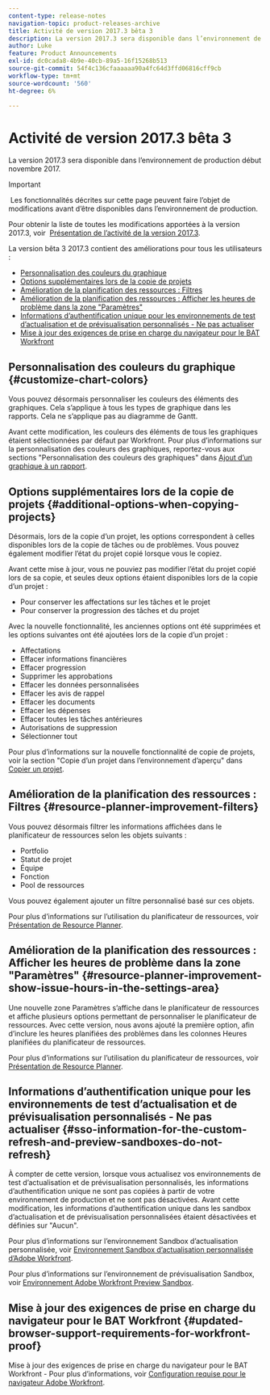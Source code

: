 ```yaml
---
content-type: release-notes
navigation-topic: product-releases-archive
title: Activité de version 2017.3 bêta 3
description: La version 2017.3 sera disponible dans l’environnement de production début novembre 2017.
author: Luke
feature: Product Announcements
exl-id: dc0cada8-4b9e-40cb-89a5-16f15268b513
source-git-commit: 54f4c136cfaaaaaa90a4fc64d3ffd06816cff9cb
workflow-type: tm+mt
source-wordcount: '560'
ht-degree: 6%

---
```


# Activité de version 2017.3 bêta 3

La version 2017.3 sera disponible dans l’environnement de production début novembre 2017.

>[!IMPORTANT]
>
> Les fonctionnalités décrites sur cette page peuvent faire l’objet de modifications avant d’être disponibles dans l’environnement de production.

Pour obtenir la liste de toutes les modifications apportées à la version 2017.3, voir  [Présentation de l’activité de la version 2017.3](../../../../product-announcements/product-releases/quarterly-release-archive/2017.3-release-activity/2017.3-release-activity-overview.md).

La version bêta 3 2017.3 contient des améliorations pour tous les utilisateurs :

* [Personnalisation des couleurs du graphique](#customize-chart-colors)
* [Options supplémentaires lors de la copie de projets](#additional-options-when-copying-projects)
* [Amélioration de la planification des ressources : Filtres](#resource-planner-improvement-filters)
* [Amélioration de la planification des ressources : Afficher les heures de problème dans la zone &quot;Paramètres&quot;](#resource-planner-improvement-show-issue-hours-in-the-settings-area)
* [Informations d’authentification unique pour les environnements de test d’actualisation et de prévisualisation personnalisés - Ne pas actualiser](#sso-information-for-the-custom-refresh-and-preview-sandboxes-do-not-refresh)
* [Mise à jour des exigences de prise en charge du navigateur pour le BAT Workfront](#updated-browser-support-requirements-for-workfront-proof)

## Personnalisation des couleurs du graphique {#customize-chart-colors}

Vous pouvez désormais personnaliser les couleurs des éléments des graphiques. Cela s’applique à tous les types de graphique dans les rapports. Cela ne s’applique pas au diagramme de Gantt.

Avant cette modification, les couleurs des éléments de tous les graphiques étaient sélectionnées par défaut par Workfront. Pour plus d’informations sur la personnalisation des couleurs des graphiques, reportez-vous aux sections &quot;Personnalisation des couleurs des graphiques&quot; dans [Ajout d’un graphique à un rapport](../../../../reports-and-dashboards/reports/creating-and-managing-reports/add-chart-report.md).

## Options supplémentaires lors de la copie de projets {#additional-options-when-copying-projects}

Désormais, lors de la copie d’un projet, les options correspondent à celles disponibles lors de la copie de tâches ou de problèmes. Vous pouvez également modifier l’état du projet copié lorsque vous le copiez.

Avant cette mise à jour, vous ne pouviez pas modifier l’état du projet copié lors de sa copie, et seules deux options étaient disponibles lors de la copie d’un projet :

* Pour conserver les affectations sur les tâches et le projet
* Pour conserver la progression des tâches et du projet

Avec la nouvelle fonctionnalité, les anciennes options ont été supprimées et les options suivantes ont été ajoutées lors de la copie d’un projet :

* Affectations
* Effacer informations financières
* Effacer progression
* Supprimer les approbations
* Effacer les données personnalisées
* Effacer les avis de rappel
* Effacer les documents
* Effacer les dépenses
* Effacer toutes les tâches antérieures
* Autorisations de suppression
* Sélectionner tout

Pour plus d’informations sur la nouvelle fonctionnalité de copie de projets, voir la section &quot;Copie d’un projet dans l’environnement d’aperçu&quot; dans   [Copier un projet](../../../../manage-work/projects/manage-projects/copy-project.md).

## Amélioration de la planification des ressources : Filtres {#resource-planner-improvement-filters}

Vous pouvez désormais filtrer les informations affichées dans le planificateur de ressources selon les objets suivants :

* Portfolio
* Statut de projet
* Équipe
* Fonction
* Pool de ressources

Vous pouvez également ajouter un filtre personnalisé basé sur ces objets.

Pour plus d’informations sur l’utilisation du planificateur de ressources, voir [Présentation de Resource Planner](../../../../resource-mgmt/resource-planning/get-started-resource-planner.md). 

## Amélioration de la planification des ressources : Afficher les heures de problème dans la zone &quot;Paramètres&quot; {#resource-planner-improvement-show-issue-hours-in-the-settings-area}

Une nouvelle zone Paramètres s’affiche dans le planificateur de ressources et affiche plusieurs options permettant de personnaliser le planificateur de ressources. Avec cette version, nous avons ajouté la première option, afin d’inclure les heures planifiées des problèmes dans les colonnes Heures planifiées du planificateur de ressources.

Pour plus d’informations sur l’utilisation du planificateur de ressources, voir [Présentation de Resource Planner](../../../../resource-mgmt/resource-planning/get-started-resource-planner.md).

## Informations d’authentification unique pour les environnements de test d’actualisation et de prévisualisation personnalisés - Ne pas actualiser {#sso-information-for-the-custom-refresh-and-preview-sandboxes-do-not-refresh}

À compter de cette version, lorsque vous actualisez vos environnements de test d’actualisation et de prévisualisation personnalisés, les informations d’authentification unique ne sont pas copiées à partir de votre environnement de production et ne sont pas désactivées. Avant cette modification, les informations d’authentification unique dans les sandbox d’actualisation et de prévisualisation personnalisées étaient désactivées et définies sur &quot;Aucun&quot;.

Pour plus d’informations sur l’environnement Sandbox d’actualisation personnalisée, voir [Environnement Sandbox d’actualisation personnalisée d’Adobe Workfront](../../../../administration-and-setup/set-up-workfront/workfront-testing-environments/wf-custom-refresh-sandbox-environment.md).

Pour plus d’informations sur l’environnement de prévisualisation Sandbox, voir [Environnement Adobe Workfront Preview Sandbox](../../../../administration-and-setup/set-up-workfront/workfront-testing-environments/wf-preview-sandbox-environment.md).

## Mise à jour des exigences de prise en charge du navigateur pour le BAT Workfront {#updated-browser-support-requirements-for-workfront-proof}

Mise à jour des exigences de prise en charge du navigateur pour le BAT Workfront - Pour plus d’informations, voir [Configuration requise pour le navigateur Adobe Workfront](../../../../workfront-basics/workfront-browser-requirements.md).
